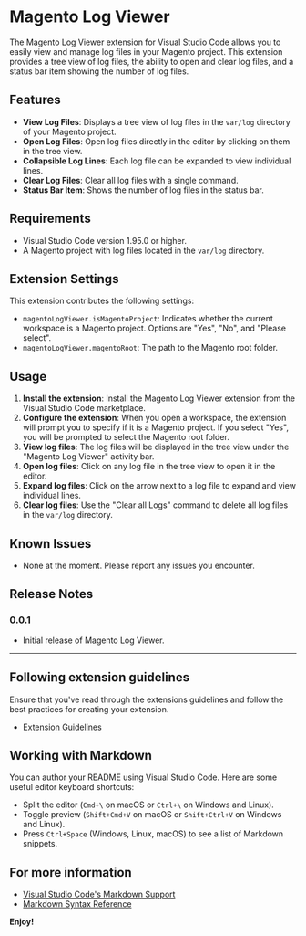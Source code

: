 # Magento Log Viewer

The Magento Log Viewer extension for Visual Studio Code allows you to easily view and manage log files in your Magento project. This extension provides a tree view of log files, the ability to open and clear log files, and a status bar item showing the number of log files.

## Features

- **View Log Files**: Displays a tree view of log files in the `var/log` directory of your Magento project.
- **Open Log Files**: Open log files directly in the editor by clicking on them in the tree view.
- **Collapsible Log Lines**: Each log file can be expanded to view individual lines.
- **Clear Log Files**: Clear all log files with a single command.
- **Status Bar Item**: Shows the number of log files in the status bar.

## Requirements

- Visual Studio Code version 1.95.0 or higher.
- A Magento project with log files located in the `var/log` directory.

## Extension Settings

This extension contributes the following settings:

- `magentoLogViewer.isMagentoProject`: Indicates whether the current workspace is a Magento project. Options are "Yes", "No", and "Please select".
- `magentoLogViewer.magentoRoot`: The path to the Magento root folder.

## Usage

1. **Install the extension**: Install the Magento Log Viewer extension from the Visual Studio Code marketplace.
2. **Configure the extension**: When you open a workspace, the extension will prompt you to specify if it is a Magento project. If you select "Yes", you will be prompted to select the Magento root folder.
3. **View log files**: The log files will be displayed in the tree view under the "Magento Log Viewer" activity bar.
4. **Open log files**: Click on any log file in the tree view to open it in the editor.
5. **Expand log files**: Click on the arrow next to a log file to expand and view individual lines.
6. **Clear log files**: Use the "Clear all Logs" command to delete all log files in the `var/log` directory.

## Known Issues

- None at the moment. Please report any issues you encounter.

## Release Notes

### 0.0.1

- Initial release of Magento Log Viewer.

---

## Following extension guidelines

Ensure that you've read through the extensions guidelines and follow the best practices for creating your extension.

* [Extension Guidelines](https://code.visualstudio.com/api/references/extension-guidelines)

## Working with Markdown

You can author your README using Visual Studio Code. Here are some useful editor keyboard shortcuts:

* Split the editor (`Cmd+\` on macOS or `Ctrl+\` on Windows and Linux).
* Toggle preview (`Shift+Cmd+V` on macOS or `Shift+Ctrl+V` on Windows and Linux).
* Press `Ctrl+Space` (Windows, Linux, macOS) to see a list of Markdown snippets.

## For more information

* [Visual Studio Code's Markdown Support](http://code.visualstudio.com/docs/languages/markdown)
* [Markdown Syntax Reference](https://help.github.com/articles/markdown-basics/)

**Enjoy!**
